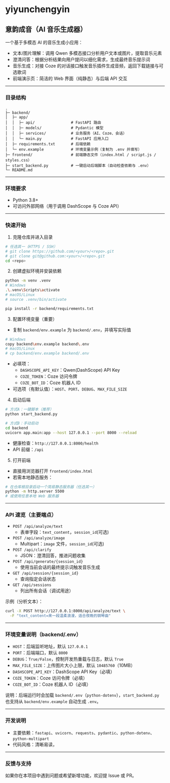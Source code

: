 # yiyunchengyin
## 意韵成音（AI 音乐生成器）

一个基于多模态 AI 的音乐生成小应用：
- 文本/图片理解：调用 Qwen 多模态接口分析用户文本或图片，提取音乐元素
- 澄清问答：根据分析结果向用户提问以细化需求，生成最终音乐提示词
- 音乐生成：对接 Coze 的对话接口触发音乐插件生成音频，返回下载链接与可选歌词
- 前端演示页：简洁的 Web 界面（纯静态）与后端 API 交互

---

### 目录结构
```text
.
├─ backend/
│  ├─ app/
│  │  ├─ api/                # FastAPI 路由
│  │  ├─ models/             # Pydantic 模型
│  │  ├─ services/           # 业务服务（AI、Coze、会话）
│  │  └─ main.py             # FastAPI 应用入口
│  ├─ requirements.txt       # 后端依赖
│  └─ env.example            # 环境变量示例（复制为 .env 并填写）
├─ frontend/                 # 前端静态文件（index.html / script.js / styles.css）
├─ start_backend.py          # 一键启动后端脚本（自动检查依赖与 .env）
└─ README.md
```

---

### 环境要求
- Python 3.8+
- 可访问外部网络（用于调用 DashScope 与 Coze API）

---

### 快速开始
1) 克隆仓库并进入目录
```bash
# 任选其一（HTTPS / SSH）
# git clone https://github.com/<your>/<repo>.git
# git clone git@github.com:<your>/<repo>.git
cd <repo>
```

2) 创建虚拟环境并安装依赖
```bash
python -m venv .venv
# Windows
.\.venv\Scripts\activate
# macOS/Linux
# source .venv/bin/activate

pip install -r backend/requirements.txt
```

3) 配置环境变量（重要）
- 复制 `backend/env.example` 为 `backend/.env`，并填写实际值
```bash
# Windows
copy backend\env.example backend\.env
# macOS/Linux
# cp backend/env.example backend/.env
```
- 必填项：
  - `DASHSCOPE_API_KEY`：Qwen(DashScope) API Key
  - `COZE_TOKEN`：Coze 访问令牌
  - `COZE_BOT_ID`：Coze 机器人 ID
- 可选项（有默认值）：`HOST`、`PORT`、`DEBUG`、`MAX_FILE_SIZE`

4) 启动后端
```bash
# 方式A：一键脚本（推荐）
python start_backend.py

# 方式B：手动启动
cd backend
uvicorn app.main:app --host 127.0.0.1 --port 8000 --reload
```
- 健康检查：`http://127.0.0.1:8000/health`
- API 前缀：`/api`

5) 打开前端
- 直接用浏览器打开 `frontend/index.html`
- 若需本地静态服务：
```bash
# 在仓库根目录启动一个简易静态服务器（任选其一）
python -m http.server 5500
# 或使用任意本地 Web 服务器
```

---

### API 速览（主要端点）
- `POST /api/analyze/text`
  - 表单字段：`text_content`，`session_id`(可选)
- `POST /api/analyze/image`
  - Multipart：`image` 文件，`session_id`(可选)
- `POST /api/clarify`
  - JSON：澄清回答，推进问题收集
- `POST /api/generate/{session_id}`
  - 使用当前会话的最终提示词触发音乐生成
- `GET /api/session/{session_id}`
  - 查询指定会话状态
- `GET /api/sessions`
  - 列出所有会话（调试用途）

示例（分析文本）：
```bash
curl -X POST http://127.0.0.1:8000/api/analyze/text \
  -F "text_content=来一段温柔浪漫，适合夜晚的钢琴曲"
```

---

### 环境变量说明（backend/.env）
- `HOST`：后端监听地址，默认 `127.0.0.1`
- `PORT`：后端端口，默认 `8000`
- `DEBUG`：`True/False`，控制开发热重载与日志，默认 `True`
- `MAX_FILE_SIZE`：上传图片大小上限，默认 `10485760`（10MB）
- `DASHSCOPE_API_KEY`：DashScope API Key（必填）
- `COZE_TOKEN`：Coze 访问令牌（必填）
- `COZE_BOT_ID`：Coze 机器人 ID（必填）

说明：后端运行时会加载 `backend/.env`（`python-dotenv`），`start_backend.py` 也支持从 `backend/env.example` 自动生成 `.env`。

---



### 开发说明
- 主要依赖：`fastapi`、`uvicorn`、`requests`、`pydantic`、`python-dotenv`、`python-multipart`
- 代码风格：清晰易读，

---

### 反馈与支持
如果你在本项目中遇到问题或希望新增功能，欢迎提 Issue 或 PR。

